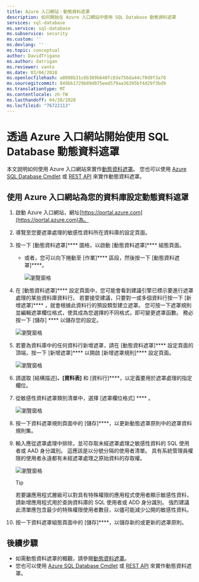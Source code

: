 ```yaml
---
title: Azure 入口網站：動態資料遮罩
description: 如何開始在 Azure 入口網站中使用 SQL Database 動態資料遮罩
services: sql-database
ms.service: sql-database
ms.subservice: security
ms.custom: ''
ms.devlang: ''
ms.topic: conceptual
author: DavidTrigano
ms.author: datrigan
ms.reviewer: vanto
ms.date: 03/04/2018
ms.openlocfilehash: a8098b31c6b389b640fc03e756da44c70d9f3a70
ms.sourcegitcommit: 849bb1729b89d075eed579aa36395bf4d29f3bd9
ms.translationtype: MT
ms.contentlocale: zh-TW
ms.lasthandoff: 04/28/2020
ms.locfileid: "76722113"
---
```

# <a name="get-started-with-sql-database-dynamic-data-masking-with-the-azure-portal"></a>透過 Azure 入口網站開始使用 SQL Database 動態資料遮罩

本文說明如何使用 Azure 入口網站來實作[動態資料遮罩](sql-database-dynamic-data-masking-get-started.md)。 您也可以使用 [Azure SQL Database Cmdlet](https://docs.microsoft.com/powershell/module/az.sql/) 或 [REST API](https://docs.microsoft.com/rest/api/sql/) 來實作動態資料遮罩。

## <a name="set-up-dynamic-data-masking-for-your-database-using-the-azure-portal"></a>使用 Azure 入口網站為您的資料庫設定動態資料遮罩

1. 啟動 Azure 入口網站，網址[https://portal.azure.com](https://portal.azure.com)為。
2. 導覽至您要遮罩處理的敏感性資料所在資料庫的設定頁面。
3. 按一下 [動態資料遮罩]**** 圖格，以啟動 [動態資料遮罩]**** 組態頁面。

   * 或者，您可以向下捲動至 [作業]**** 區段，然後按一下 [動態資料遮罩]****。

     ![瀏覽窗格](./media/sql-database-dynamic-data-masking-get-started/4_ddm_settings_tile.png)

4. 在 [動態資料遮罩]**** 設定頁面中，您可能會看到建議引擎已標示要進行遮罩處理的某些資料庫資料行。 若要接受建議，只要對一或多個資料行按一下 [新增遮罩]**** ，就會根據此資料行的預設類型建立遮罩。 您可按一下遮罩規則並編輯遮罩欄位格式，使其成為您選擇的不同格式，即可變更遮罩函數。 務必按一下 [儲存] **** 以儲存您的設定。

    ![瀏覽窗格](./media/sql-database-dynamic-data-masking-get-started/5_ddm_recommendations.png)

5. 若要為資料庫中的任何資料行新增遮罩，請在 [動態資料遮罩]**** 設定頁面的頂端，按一下 [新增遮罩]**** 以開啟 [新增遮罩規則]**** 設定頁面。

    ![瀏覽窗格](./media/sql-database-dynamic-data-masking-get-started/6_ddm_add_mask.png)

6. 請選取 [結構描述]****、[資料表]**** 和 [資料行]****，以定義要用於遮罩處理的指定欄位。
7. 從敏感性資料遮罩類別清單中，選擇 [遮罩欄位格式] **** 。

    ![瀏覽窗格](./media/sql-database-dynamic-data-masking-get-started/7_ddm_mask_field_format.png)

8. 按一下資料遮罩規則頁面中的 [儲存]****，以更新動態遮罩原則中的遮罩資料規則集。
9. 輸入應從遮罩處理中排除，並可存取未經遮罩處理之敏感性資料的 SQL 使用者或 AAD 身分識別。 這應該是以分號分隔的使用者清單。 具有系統管理員權限的使用者永遠都有未經遮罩處理之原始資料的存取權。

    ![瀏覽窗格](./media/sql-database-dynamic-data-masking-get-started/8_ddm_excluded_users.png)

    > [!TIP]
    > 若要讓應用程式層級可以對具有特殊權限的應用程式使用者顯示敏感性資料，請新增應用程式用於查詢資料庫的 SQL 使用者或 ADD 身分識別。 強烈建議此清單應包含最少的特殊權限使用者數目，以儘可能減少公開的敏感性資料。

10. 按一下資料遮罩組態頁面中的 [儲存]****，以儲存新的或更新的遮罩原則。

## <a name="next-steps"></a>後續步驟

* 如需動態資料遮罩的概觀，請參閱[動態資料遮罩](sql-database-dynamic-data-masking-get-started.md)。
* 您也可以使用 [Azure SQL Database Cmdlet](https://docs.microsoft.com/powershell/module/az.sql/) 或 [REST API](https://docs.microsoft.com/rest/api/sql/) 來實作動態資料遮罩。
